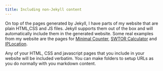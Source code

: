 ```yaml
---
title: Including non-Jekyll content
---
```


On top of the pages generated by Jekyll, I have parts of my website that are plain HTML,CSS and JS files. Jekyll supports them out of the box and will automatically include them in the generated website. Some real examples from my website are the pages for [Minimal Counter](http://www.valentinourbano.com/apps/ios/minimalcounter/), [SWTOR Calculator](http://www.valentinourbano.com/apps/ios/swtorcalculator/) and [IPLocation](http://www.valentinourbano.com/apps/mac/iplocation/).

Any of your HTML, CSS and javascript pages that you include in your website will be included verbatim. You can make folders to setup URLs as you do normally with you markdown content.
